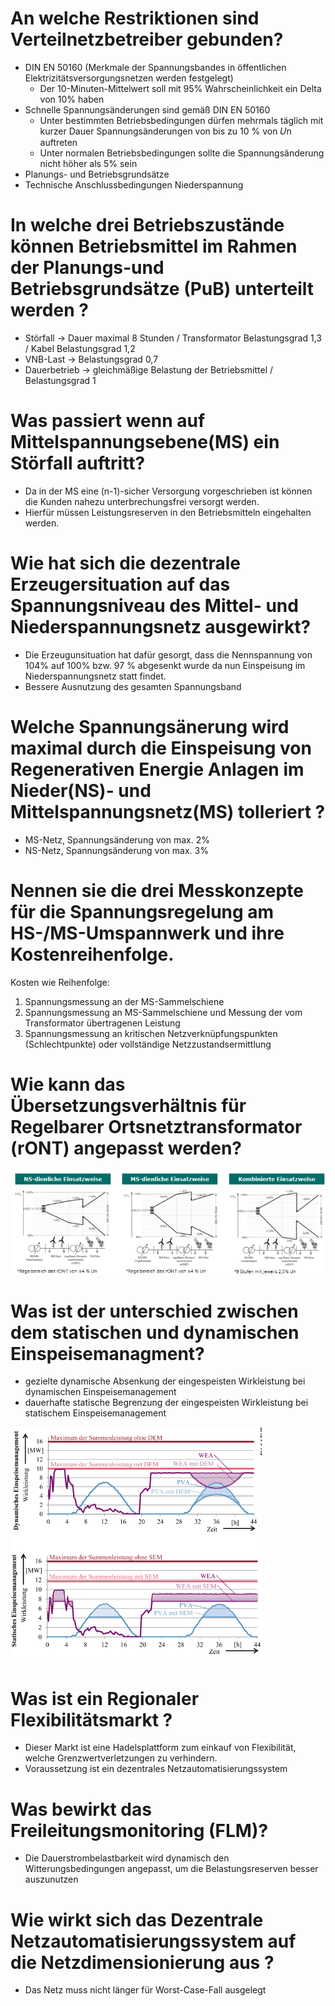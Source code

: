 # An welche Restriktionen sind Verteilnetzbetreiber gebunden?
- DIN EN 50160 (Merkmale der Spannungsbandes in öffentlichen Elektrizitätsversorgungsnetzen werden festgelegt)
  - Der 10-Minuten-Mittelwert soll mit 95% Wahrscheinlichkeit ein Delta von 10% haben
- Schnelle Spannungsänderungen sind gemäß DIN EN 50160 
  - Unter bestimmten Betriebsbedingungen dürfen mehrmals täglich mit kurzer Dauer Spannungsänderungen von bis zu 10 % von 𝑈n auftreten
  - Unter normalen Betriebsbedingungen sollte die Spannungsänderung nicht höher als 5% sein
- Planungs- und Betriebsgrundsätze
- Technische Anschlussbedingungen Niederspannung

# In welche drei Betriebszustände können Betriebsmittel im Rahmen der Planungs-und Betriebsgrundsätze (PuB) unterteilt werden ?
- Störfall   -> Dauer maximal 8 Stunden / Transformator Belastungsgrad 1,3 / Kabel  Belastungsgrad 1,2
- VNB-Last   -> Belastungsgrad 0,7
- Dauerbetrieb -> gleichmäßige Belastung der Betriebsmittel / Belastungsgrad 1

# Was passiert wenn auf Mittelspannungsebene(MS) ein Störfall auftritt?
- Da in der MS eine (n-1)-sicher Versorgung vorgeschrieben ist können die Kunden nahezu unterbrechungsfrei versorgt werden.
- Hierfür müssen Leistungsreserven in den Betriebsmitteln eingehalten werden.

# Wie hat sich die dezentrale Erzeugersituation auf das Spannungsniveau des Mittel- und Niederspannungsnetz ausgewirkt?
- Die Erzeugunsituation hat dafür gesorgt, dass die Nennspannung von 104% auf 100% bzw. 97 % abgesenkt wurde da nun Einspeisung im Niederspannungsnetz statt findet.
- Bessere Ausnutzung des gesamten Spannungsband

# Welche Spannungsänerung wird maximal durch die Einspeisung von Regenerativen Energie Anlagen im Nieder(NS)- und Mittelspannungsnetz(MS) tolleriert ?
- MS-Netz, Spannungsänderung von max. 2%
- NS-Netz, Spannungsänderung von max. 3%

# Nennen sie die drei Messkonzepte für die Spannungsregelung am HS-/MS-Umspannwerk und ihre Kostenreihenfolge.
Kosten wie Reihenfolge:
1. Spannungsmessung an der MS-Sammelschiene
2. Spannungsmessung an MS-Sammelschiene und Messung der vom Transformator übertragenen Leistung
3. Spannungsmessung an kritischen Netzverknüpfungspunkten (Schlechtpunkte) oder vollständige Netzzustandsermittlung

# Wie kann das  Übersetzungsverhältnis für Regelbarer Ortsnetztransformator (rONT) angepasst werden?
![20Einsatzweisen](./ROS%20Einsatzweisen.PNG)

# Was ist der unterschied zwischen dem statischen und dynamischen Einspeisemanagment?
- gezielte dynamische Absenkung der eingespeisten Wirkleistung bei dynamischen Einspeisemanagement
- dauerhafte statische Begrenzung der eingespeisten Wirkleistung bei statischem Einspeisemanagement 

![Einspeisemanagmentvergleich](./Einspeisemanagmentvergleich.PNG)

# Was ist ein Regionaler Flexibilitätsmarkt ?
- Dieser Markt ist eine Hadelsplattform zum einkauf von Flexibilität, welche Grenzwertverletzungen zu verhindern.
- Voraussetzung ist ein dezentrales Netzautomatisierungssystem

# Was bewirkt das Freileitungsmonitoring (FLM)?
- Die Dauerstrombelastbarkeit wird dynamisch den Witterungsbedingungen angepasst, um die Belastungsreserven besser auszunutzen

# Wie wirkt sich das Dezentrale Netzautomatisierungssystem auf die Netzdimensionierung aus ?
- Das Netz muss nicht länger für Worst-Case-Fall ausgelegt
